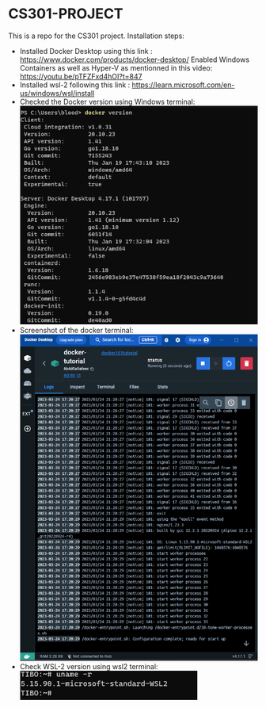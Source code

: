 # CS301-PROJECT
This is a repo for the CS301 project.
Installation steps:


- Installed Docker Desktop using this link : https://www.docker.com/products/docker-desktop/
Enabled Windows Containers as well as Hyper-V as mentionned in this video: https://youtu.be/pTFZFxd4hOI?t=847
- Installed wsl-2 following this link : https://learn.microsoft.com/en-us/windows/wsl/install
- Checked the Docker version using Windows terminal:
![Docker Version Windows Terminal](https://github.com/breakthegreat/CS301-PROJECT/blob/milestone-1/docker%20version%20windows%20terminal.png)
- Screenshot of the docker terminal:
![Docker terminal](https://github.com/breakthegreat/CS301-PROJECT/blob/milestone-1/docker%20terminal%20tutorial%20repo.png)
- Check WSL-2 version using wsl2 terminal:<br />
![WSL-2 version](https://github.com/breakthegreat/CS301-PROJECT/blob/milestone-1/linux%20wsl2%20installation.png)
